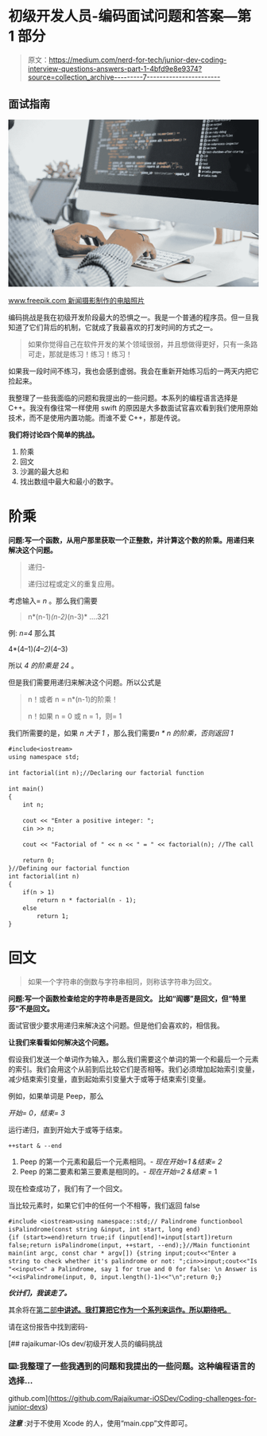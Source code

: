 # 初级开发人员-编码面试问题和答案—第 1 部分

> 原文：<https://medium.com/nerd-for-tech/junior-dev-coding-interview-questions-answers-part-1-4bfd9e8e9374?source=collection_archive---------7----------------------->

## 面试指南

![](img/8dca6d01288f3b629e3b1160c103a4e3.png)

[www.freepik.com 新闻摄影制作的电脑照片](https://www.freepik.com/photos/computer)

编码挑战是我在初级开发阶段最大的恐惧之一。我是一个普通的程序员。但一旦我知道了它们背后的机制，它就成了我最喜欢的打发时间的方式之一。

> 如果你觉得自己在软件开发的某个领域很弱，并且想做得更好，只有一条路可走，那就是练习！练习！练习！

如果我一段时间不练习，我也会感到虚弱。我会在重新开始练习后的一两天内把它捡起来。

我整理了一些我面临的问题和我提出的一些问题。本系列的编程语言选择是 C++。我没有像往常一样使用 swift 的原因是大多数面试官喜欢看到我们使用原始技术，而不是使用内置功能。而谁不爱 C++，那是传说。

**我们将讨论四个简单的挑战。**

1.  阶乘
2.  回文
3.  沙漏的最大总和
4.  找出数组中最大和最小的数字。

# 阶乘

**问题:写一个函数，从用户那里获取一个正整数，并计算这个数的阶乘。用递归来解决这个问题。**

> 递归-
> 
> 递归过程或定义的重复应用。

考虑输入= *n* 。那么我们需要

> n*(n-1)*(n-2)*(n-3)* ….3*2*1

例: *n=4* 那么其

4*(4–1)*(4–2)*(4–3)

所以 *4 的阶乘是 24* 。

但是我们需要用递归来解决这个问题。所以公式是

> n！或者 n = n*(n-1)的阶乘！
> 
> n！如果 n = 0 或 n = 1，则= 1

我们所需要的是，如果 *n 大于 1* ，那么我们需要*n * n 的阶乘，否则返回 1*

```
#include<iostream>
using namespace std;

int factorial(int n);//Declaring our factorial function

int main()
{
    int n;

    cout << "Enter a positive integer: ";
    cin >> n;

    cout << "Factorial of " << n << " = " << factorial(n); //The call

    return 0;
}//Defining our factorial function
int factorial(int n)
{
    if(n > 1)
        return n * factorial(n - 1);
    else
        return 1;
}
```

# 回文

> 如果一个字符串的倒数与字符串相同，则称该字符串为回文。

**问题:写一个函数检查给定的字符串是否是回文。
比如“阎娜”是回文，但“特里莎”不是回文。**

面试官很少要求用递归来解决这个问题。但是他们会喜欢的，相信我。

**让我们来看看如何解决这个问题。**

假设我们发送一个单词作为输入，那么我们需要这个单词的第一个和最后一个元素的索引。我们会用这个从前到后比较它们是否相等。我们必须增加起始索引变量，减少结束索引变量，直到起始索引变量大于或等于结束索引变量。

例如，如果单词是 Peep，那么

*开始= 0，结束= 3*

运行递归，直到开始大于或等于结束。

```
++start & --end
```

1.  Peep 的第一个元素和最后一个元素相同。- *现在开始=1 &结束= 2*
2.  Peep 的第二要素和第三要素是相同的。- *现在开始=2 &结束* = 1

现在检查成功了，我们有了一个回文。

当比较元素时，如果它们中的任何一个不相等，我们返回 false

```
#include <iostream>using namespace::std;// Palindrome functionbool isPalindrome(const string &input, int start, long end)
{if (start>=end)return true;if (input[end]!=input[start])return false;return isPalindrome(input, ++start, --end);}//Main functionint main(int argc, const char * argv[]) {string input;cout<<"Enter a string to check whether it's palindrome or not: ";cin>>input;cout<<"Is "<<input<<" a Palindrome, say 1 for true and 0 for false: \n Answer is "<<isPalindrome(input, 0, input.length()-1)<<"\n";return 0;}
```

***伙计们，我该走了。***

其余将在[第二部**中讲述。我打算把它作为一个系列来运作。所以期待吧。**](/nerd-for-tech/junior-dev-coding-interview-questions-answers-part-2-b416f956ce5a)

请在这份报告中找到密码-

[](https://github.com/Rajaikumar-iOSDev/Coding-challenges-for-junior-devs) [## rajaikumar-IOs dev/初级开发人员的编码挑战

### ⌨️:我整理了一些我遇到的问题和我提出的一些问题。这种编程语言的选择…

github.com](https://github.com/Rajaikumar-iOSDev/Coding-challenges-for-junior-devs) 

***注意*** :对于不使用 Xcode 的人，使用“main.cpp”文件即可。